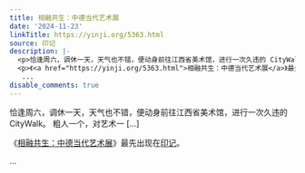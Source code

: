 ```yaml
---
title: 相融共生：中德当代艺术展
date: '2024-11-23'
linkTitle: https://yinji.org/5363.html
source: 印记
description: |-
  <p>恰逢周六，调休一天，天气也不错，便动身前往江西省美术馆，进行一次久违的 CityWalk。 粗人一个，对艺术一 [&#8230;]</p>
  <p>《<a href="https://yinji.org/5363.html">相融共生：中德当代艺术展</a>》最先出现在<a href="https://yinji.org">印记</a>。</p>
   ...
disable_comments: true
---
```

<p>恰逢周六，调休一天，天气也不错，便动身前往江西省美术馆，进行一次久违的 CityWalk。 粗人一个，对艺术一 [&#8230;]</p>
<p>《<a href="https://yinji.org/5363.html">相融共生：中德当代艺术展</a>》最先出现在<a href="https://yinji.org">印记</a>。</p>
 ...